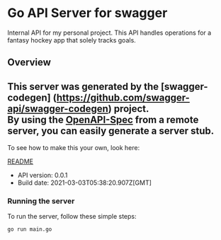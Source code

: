 # Go API Server for swagger

Internal API for my personal project. This API handles operations for a fantasy hockey app that solely tracks goals.

## Overview
This server was generated by the [swagger-codegen]
(https://github.com/swagger-api/swagger-codegen) project.  
By using the [OpenAPI-Spec](https://github.com/OAI/OpenAPI-Specification) from a remote server, you can easily generate a server stub.  
-

To see how to make this your own, look here:

[README](https://github.com/swagger-api/swagger-codegen/blob/master/README.md)

- API version: 0.0.1
- Build date: 2021-03-03T05:38:20.907Z[GMT]


### Running the server
To run the server, follow these simple steps:

```
go run main.go
```

